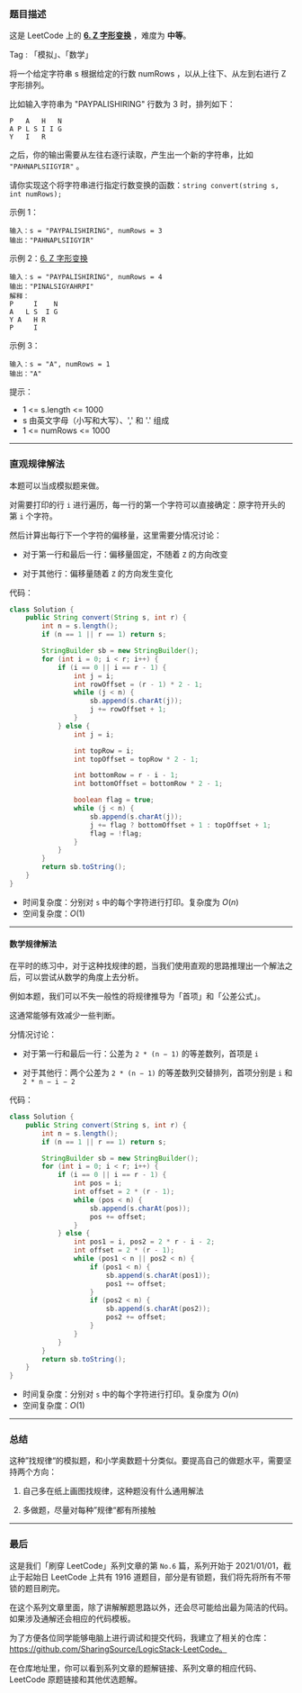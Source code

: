 ### 题目描述

这是 LeetCode 上的 **[6. Z 字形变换](https://leetcode-cn.com/problems/zigzag-conversion/solution/shua-chuan-lc-zhi-guan-gui-lu-jie-fa-shu-8226/)** ，难度为 **中等**。

Tag : 「模拟」、「数学」




将一个给定字符串 s 根据给定的行数 numRows ，以从上往下、从左到右进行 Z 字形排列。

比如输入字符串为 "PAYPALISHIRING" 行数为 3 时，排列如下：
```
P   A   H   N
A P L S I I G
Y   I   R
```
之后，你的输出需要从左往右逐行读取，产生出一个新的字符串，比如 `"PAHNAPLSIIGYIR"` 。

请你实现这个将字符串进行指定行数变换的函数：`string convert(string s, int numRows);`

示例 1：
```
输入：s = "PAYPALISHIRING", numRows = 3
输出："PAHNAPLSIIGYIR"
```
示例 2：[6. Z 字形变换](https://leetcode-cn.com/problems/zigzag-conversion/)
```
输入：s = "PAYPALISHIRING", numRows = 4
输出："PINALSIGYAHRPI"
解释：
P     I    N
A   L S  I G
Y A   H R
P     I
```
示例 3：
```
输入：s = "A", numRows = 1
输出："A"
```

提示：
* 1 <= s.length <= 1000
* s 由英文字母（小写和大写）、',' 和 '.' 组成
* 1 <= numRows <= 1000


---
### 直观规律解法

本题可以当成模拟题来做。

对需要打印的行 `i` 进行遍历，每一行的第一个字符可以直接确定：原字符开头的第 `i` 个字符。

然后计算出每行下一个字符的偏移量，这里需要分情况讨论：

* 对于第一行和最后一行：偏移量固定，不随着 `Z` 的方向改变

* 对于其他行：偏移量随着 `Z` 的方向发生变化

代码：
```Java []
class Solution {
    public String convert(String s, int r) {
        int n = s.length();
        if (n == 1 || r == 1) return s;

        StringBuilder sb = new StringBuilder();
        for (int i = 0; i < r; i++) {
            if (i == 0 || i == r - 1) {
                int j = i;
                int rowOffset = (r - 1) * 2 - 1;
                while (j < n) {
                    sb.append(s.charAt(j));
                    j += rowOffset + 1;
                }
            } else {
                int j = i;

                int topRow = i;
                int topOffset = topRow * 2 - 1;

                int bottomRow = r - i - 1;
                int bottomOffset = bottomRow * 2 - 1;

                boolean flag = true;
                while (j < n) {
                    sb.append(s.charAt(j));
                    j += flag ? bottomOffset + 1 : topOffset + 1;
                    flag = !flag;
                }
            }
        }
        return sb.toString();
    }
}
```
* 时间复杂度：分别对 `s` 中的每个字符进行打印。复杂度为 $O(n)$
* 空间复杂度：$O(1)$


---
#### 数学规律解法

在平时的练习中，对于这种找规律的题，当我们使用直观的思路推理出一个解法之后，可以尝试从数学的角度上去分析。

例如本题，我们可以不失一般性的将规律推导为「首项」和「公差公式」。

这通常能够有效减少一些判断。

分情况讨论：

* 对于第一行和最后一行：公差为 `2 * (n − 1)` 的等差数列，首项是 `i` 

* 对于其他行：两个公差为 `2 * (n − 1)` 的等差数列交替排列，首项分别是 `i` 和 `2 * n − i − 2`

代码：
```Java []
class Solution {
    public String convert(String s, int r) {
        int n = s.length();
        if (n == 1 || r == 1) return s;

        StringBuilder sb = new StringBuilder();
        for (int i = 0; i < r; i++) {
            if (i == 0 || i == r - 1) {
                int pos = i;
                int offset = 2 * (r - 1);
                while (pos < n) {
                    sb.append(s.charAt(pos));
                    pos += offset;
                }
            } else {
                int pos1 = i, pos2 = 2 * r - i - 2;
                int offset = 2 * (r - 1);
                while (pos1 < n || pos2 < n) {
                    if (pos1 < n) {
                        sb.append(s.charAt(pos1));
                        pos1 += offset;
                    }
                    if (pos2 < n) {
                        sb.append(s.charAt(pos2));
                        pos2 += offset;
                    }
                }
            }
        }
        return sb.toString();
    }
}
```
* 时间复杂度：分别对 `s` 中的每个字符进行打印。复杂度为 $O(n)$
* 空间复杂度：$O(1)$

---
### 总结

这种”找规律“的模拟题，和小学奥数题十分类似。要提高自己的做题水平，需要坚持两个方向：

1. 自己多在纸上画图找规律，这种题没有什么通用解法

2. 多做题，尽量对每种”规律“都有所接触

---
### 最后

这是我们「刷穿 LeetCode」系列文章的第 `No.6` 篇，系列开始于 2021/01/01，截止于起始日 LeetCode 上共有 1916 道题目，部分是有锁题，我们将先将所有不带锁的题目刷完。

在这个系列文章里面，除了讲解解题思路以外，还会尽可能给出最为简洁的代码。如果涉及通解还会相应的代码模板。

为了方便各位同学能够电脑上进行调试和提交代码，我建立了相关的仓库：https://github.com/SharingSource/LogicStack-LeetCode。

在仓库地址里，你可以看到系列文章的题解链接、系列文章的相应代码、LeetCode 原题链接和其他优选题解。


